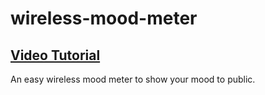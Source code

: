 # wireless-mood-meter
## [Video Tutorial](https://youtu.be/0yVR4K6Y80I)
An easy wireless mood meter to show your mood to public.
